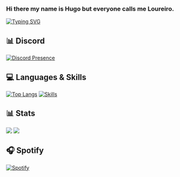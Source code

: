 ### Hi there my name is Hugo but everyone calls me Loureiro.

[![Typing SVG](https://readme-typing-svg.herokuapp.com?duration=7000&lines=Developer)](https://github.com/Loureiro32)

## 📊 Discord
[![Discord Presence](https://lanyard.cnrad.dev/api/359769557637791746?theme=dark)](https://discord.com/users/359769557637791746)

## 💻 Languages & Skills

[![Top Langs](https://github-readme-stats.vercel.app/api/top-langs/?username=AwayFromKane&layout=compact)](https://github.com/AwayFromKane)
[![Skills](https://skillicons.dev/icons?i=html,css,js,nodejs,mongodb,mysql,nginx,vscode&theme=dark)](https://github.com/Loureiro32)

## 📊 Stats

[![](https://img.shields.io/github/followers/Loureiro32?style=for-the-badge)](https://github.com/Loureiro32)
[![](https://komarev.com/ghpvc/?username=Loureiro32&color=blue&style=for-the-badge)](https://github.com/Loureiro32)

## 🎧 Spotify
[![Spotify](https://spotify-github-profile.vercel.app/api/view?uid=31am2lthekdqoa4m4yzlzztr75yu&cover_image=true&theme=novatorem)](https://github.com/Loureiro32)
